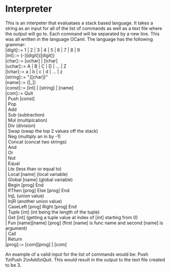 # Interpreter
This is an interpeter that evaluataes a stack based language. It takes a string as an input for all of the list of commands as well as a text file where the output will go to. Each command will be separated by a new line. This was all written in the language OCaml. The language has the following grammar:  
[digit]::= 1 | 2 | 3 | 4 | 5 | 6 | 7 | 8 | 9  
[int]::= {-}[digit]{[digit]}  
[char]::= [uchar] | [lchar]  
[uchar]::= A | B | C | D | ... | Z  
[lchar]::= a | b | c | d | ... | z  
[string]::= "{[char]}"  
[name]::= <lchar>{<char>|_|<digit>}  
[const]::= [int] | [string] | [name]  
[com]::= Quit  
| Push [const]  
| Pop    
| Add  
| Sub (subtraction)  
| Mul (multiplcation)  
| Div (division)  
| Swap (swap the top 2 values off the stack)  
| Neg (multiply an in by -1)  
| Concat (concat two strings)  
| And  
| Or  
| Not  
| Equal  
| Lte (less than or equal to)  
| Local [name] (local variable)  
| Global [name] (global variable)  
| Begin [prog] End  
| IfThen [prog] Else [prog] End  
| InjL (union value)  
| InjR (another union value)  
| CaseLeft [prog] Right [prog] End   
| Tuple [int] (int being the length of the tuple)  
| Get [int] (getting a tuple value at index of [int] starting from 0)  
| Fun [name][name] [prog] (first [name] is func name and second [name] is argument)  
| Call  
| Return   
[prog]::= [com][prog] | [com]  

An example of a valid input for the list of commands would be: Push 1\nPush 2\nAdd\nQuit. This would result in the output to the text file created to be 3.
